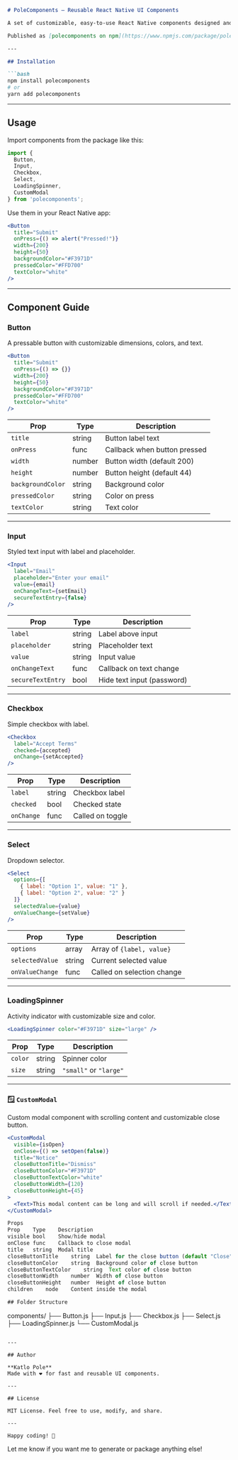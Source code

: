````md
# PoleComponents — Reusable React Native UI Components

A set of customizable, easy-to-use React Native components designed and built by **Katlo Pole** to help you build apps faster. Perfect for hackathons, prototypes, or any React Native project.

Published as [polecomponents on npm](https://www.npmjs.com/package/polecomponents)

---

## Installation

```bash
npm install polecomponents
# or
yarn add polecomponents
````

---

## Usage

Import components from the package like this:

```js
import {
  Button,
  Input,
  Checkbox,
  Select,
  LoadingSpinner,
  CustomModal
} from 'polecomponents';
```

Use them in your React Native app:

```jsx
<Button
  title="Submit"
  onPress={() => alert("Pressed!")}
  width={200}
  height={50}
  backgroundColor="#F3971D"
  pressedColor="#FFD700"
  textColor="white"
/>
```

---

## Component Guide

### Button

A pressable button with customizable dimensions, colors, and text.

```jsx
<Button
  title="Submit"
  onPress={() => {}}
  width={200}
  height={50}
  backgroundColor="#F3971D"
  pressedColor="#FFD700"
  textColor="white"
/>
```

| Prop              | Type   | Description                  |
| ----------------- | ------ | ---------------------------- |
| `title`           | string | Button label text            |
| `onPress`         | func   | Callback when button pressed |
| `width`           | number | Button width (default 200)   |
| `height`          | number | Button height (default 44)   |
| `backgroundColor` | string | Background color             |
| `pressedColor`    | string | Color on press               |
| `textColor`       | string | Text color                   |

---

### Input

Styled text input with label and placeholder.

```jsx
<Input
  label="Email"
  placeholder="Enter your email"
  value={email}
  onChangeText={setEmail}
  secureTextEntry={false}
/>
```

| Prop              | Type   | Description                |
| ----------------- | ------ | -------------------------- |
| `label`           | string | Label above input          |
| `placeholder`     | string | Placeholder text           |
| `value`           | string | Input value                |
| `onChangeText`    | func   | Callback on text change    |
| `secureTextEntry` | bool   | Hide text input (password) |

---

### Checkbox

Simple checkbox with label.

```jsx
<Checkbox
  label="Accept Terms"
  checked={accepted}
  onChange={setAccepted}
/>
```

| Prop       | Type   | Description      |
| ---------- | ------ | ---------------- |
| `label`    | string | Checkbox label   |
| `checked`  | bool   | Checked state    |
| `onChange` | func   | Called on toggle |

---

### Select

Dropdown selector.

```jsx
<Select
  options={[
    { label: "Option 1", value: "1" },
    { label: "Option 2", value: "2" }
  ]}
  selectedValue={value}
  onValueChange={setValue}
/>
```

| Prop            | Type   | Description                |
| --------------- | ------ | -------------------------- |
| `options`       | array  | Array of `{label, value}`  |
| `selectedValue` | string | Current selected value     |
| `onValueChange` | func   | Called on selection change |

---

### LoadingSpinner

Activity indicator with customizable size and color.

```jsx
<LoadingSpinner color="#F3971D" size="large" />
```

| Prop    | Type   | Description            |
| ------- | ------ | ---------------------- |
| `color` | string | Spinner color          |
| `size`  | string | `"small"` or `"large"` |

---

### 🪟 `CustomModal`

Custom modal component with scrolling content and customizable close button.

```jsx
<CustomModal
  visible={isOpen}
  onClose={() => setOpen(false)}
  title="Notice"
  closeButtonTitle="Dismiss"
  closeButtonColor="#F3971D"
  closeButtonTextColor="white"
  closeButtonWidth={120}
  closeButtonHeight={45}
>
  <Text>This modal content can be long and will scroll if needed.</Text>
</CustomModal>

Props
Prop	Type	Description
visible	bool	Show/hide modal
onClose	func	Callback to close modal
title	string	Modal title
closeButtonTitle	string	Label for the close button (default "Close")
closeButtonColor	string	Background color of close button
closeButtonTextColor	string	Text color of close button
closeButtonWidth	number	Width of close button
closeButtonHeight	number	Height of close button
children	node	Content inside the modal

## Folder Structure

```
components/
├── Button.js
├── Input.js
├── Checkbox.js
├── Select.js
├── LoadingSpinner.js
└── CustomModal.js
```

---

## Author

**Katlo Pole**
Made with ❤️ for fast and reusable UI components.

---

## License

MIT License. Feel free to use, modify, and share.

---

Happy coding! 🚀

```

Let me know if you want me to generate or package anything else!
```
